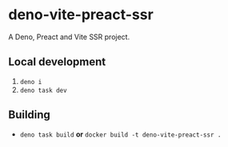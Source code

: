 # deno-vite-preact-ssr

A Deno, Preact and Vite SSR project.

## Local development

1. `deno i`
2. `deno task dev`

## Building

- `deno task build` **or** `docker build -t deno-vite-preact-ssr .`
